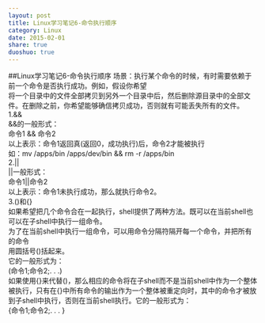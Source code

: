 ```yaml
---
layout: post
title: Linux学习笔记6-命令执行顺序
category: Linux
date: 2015-02-01
share: true
duoshuo: true
---
```

##Linux学习笔记6-命令执行顺序
场景：执行某个命令的时候，有时需要依赖于前一个命令是否执行成功。例如，假设你希望  
将一个目录中的文件全部拷贝到另外一个目录中后，然后删除源目录中的全部文件。在删除之前，你希望能够确信拷贝成功，否则就有可能丢失所有的文件。    
1.&&  
&&的一般形式：  
命令1 && 命令2  
以上表示：命令1返回真(返回0，成功执行)后，命令2才能被执行  
如：mv /apps/bin /apps/dev/bin && rm -r /apps/bin  
2.||    
||一般形式：  
命令1||命令2  
以上表示：命令1未执行成功，那么就执行命令2。  
3.()和{}  
如果希望把几个命令合在一起执行，shell提供了两种方法。既可以在当前shell也可以在子shell中执行一组命令。  
为了在当前shell中执行一组命令，可以用命令分隔符隔开每一个命令，并把所有的命令  
用圆括号()括起来。  
它的一般形式为：  
(命令1;命令2;. . .)  
如果使用{}来代替()，那么相应的命令将在子shell而不是当前shell中作为一个整体被执行，只有在{}中所有命令的输出作为一个整体被重定向时，其中的命令才被放到子shell中执行，否则在当前shell执行。它的一般形式为：    
{命令1;命令2;. . . }  